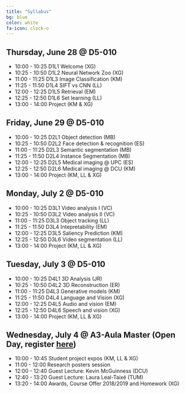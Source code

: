 ```yaml
---
title: "Syllabus"
bg: blue
color: white
fa-icon: clock-o
---
```


## Thursday, June 28 @ D5-010

- 10:00 - 10:25 D1L1 Welcome (XG) 
- 10:25 - 10:50 D1L2 Neural Network Zoo (XG)  
- 11:00 - 11:25 D1L3 Image Classification (KM)
- 11:25 - 11:50 D1L4 SIFT vs CNN (LL)
- 12:00 - 12:25 D1L5 Retrieval (EM) 
- 12:25 - 12:50 D1L6 Set learning (LL)
- 13:00 - 14:00 Project (KM & XG)

## Friday, June 29 @ D5-010

- 10:00 - 10:25 D2L1 Object detection (MB) 
- 10:25 - 10:50 D2L2 Face detection & recognition (ES)
- 11:00 - 11:25 D2L3 Semantic segmentation (MB)
- 11:25 - 11:50 D2L4 Instance Segmentation (MB)
- 12:00 - 12:25 D2L5 Medical imaging @ UPC (ES)
- 12:25 - 12:50 D2L6 Medical imaging @ DCU (KM)
- 13:00 - 14:00 Project (KM, LL & XG) 

## Monday, July 2 @ D5-010

- 10:00 - 10:25 D3L1 Video analysis I (VC)
- 10:25 - 10:50 D3L2 Video analysis II (VC)
- 11:00 - 11:25 D3L3 Object tracking (LL) 
- 11:25 - 11:50 D3L4 Intepretability (EM)
- 12:00 - 12:25 D3L5 Saliency Prediction (KM) 
- 12:25 - 12:50 D3L6 Video segmentation (LL)
- 13:00 - 14:00 Project (KM, LL & XG)

## Tuesday, July 3 @ D5-010

- 10:00 - 10:25 D4L1 3D Analysis (JR)
- 10:25 - 10:50 D4L2 3D Reconstruction (ER)
- 11:00 - 11:25 D4L3 Generative models (KM)
- 11:25 - 11:50 D4L4 Language and Vision (XG) 
- 12:00 - 12:25 D4L5 Audio and vision (EM)
- 12:25 - 12:50 D4L6 Speech and vision (XG)
- 13:00 - 14:00 Project (KM, LL & XG)

## Wednesday, July 4 @ A3-Aula Master (Open Day, register [here](https://www.eventbrite.com/e/upc-telecombcn-deep-learning-for-vision-open-lectures-tickets-46888336276))

- 10:00 - 10:45 Student project expos (KM, LL & XG)
- 11:00 - 12:00 Research posters session
- 12:00 - 12:40 Guest Lecture: Kevin McGuinness (DCU)
- 12:40 - 13:20 Guest Lecture: Laura Leal-Taixé (TUM)
- 13:20 - 14:00 Awards, Course Offer 2018/2019 and Homework (XG)
